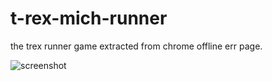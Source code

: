 # t-rex-mich-runner
the trex runner game extracted from chrome offline err page.

![screenshot](https://github.com/m1chtv/t-rex-mich-runner/assets/mich.gif)

